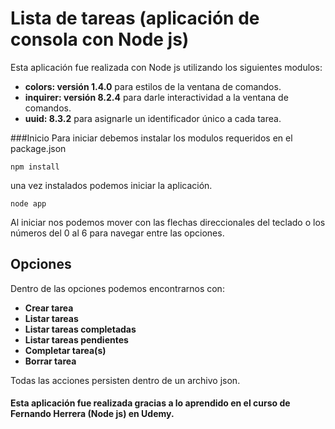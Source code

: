 # Lista de tareas (aplicación de consola con Node js)

Esta aplicación fue realizada con Node js utilizando los siguientes modulos:
* **colors: versión 1.4.0** para estilos de la ventana de comandos.
* **inquirer: versión 8.2.4** para darle interactividad a la ventana de comandos.
* **uuid: 8.3.2** para asignarle un identificador único a cada tarea.

###Inicio
Para iniciar debemos instalar los modulos requeridos en el package.json

`npm install`

una vez instalados  podemos iniciar la aplicación.

`node app`

Al iniciar nos podemos mover con las flechas direccionales del teclado o los números del 0 al 6 para navegar entre las opciones.

## Opciones
Dentro de las opciones podemos encontrarnos con: 
* **Crear tarea** 
* **Listar tareas**
* **Listar tareas completadas**
* **Listar tareas pendientes**
* **Completar tarea(s)**
* **Borrar tarea**

Todas las acciones persisten dentro de un archivo json.

#### Esta aplicación fue realizada gracias a lo aprendido en el curso de Fernando Herrera (Node js) en Udemy.